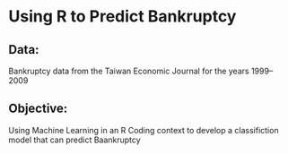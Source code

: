 # Using R to Predict Bankruptcy 

## Data:
Bankruptcy data from the Taiwan Economic Journal for the years 1999–2009


## Objective:
Using Machine Learning in an R Coding context to develop a classifiction model that can predict Baankruptcy
